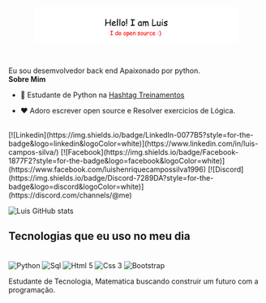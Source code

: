 <p align="center"><a href="https://anuraghazra.github.io"><img width="80%" alt="Hello, I'm Luis. I do open source!" src="./images/gh-readme-header.png" /></a></p>

<br />

Eu sou desemvolvedor back end Apaixonado por python.
<br/>
**Sobre Mim**

- 💼 Estudante de Python na [Hashtag Treinamentos](https://www.hashtagtreinamentos.com/)

- ❤️ Adoro escrever open source e Resolver exercicios de Lógica.

<br/>
[![Linkedin](https://img.shields.io/badge/LinkedIn-0077B5?style=for-the-badge&logo=linkedin&logoColor=white)](https://www.linkedin.com/in/luis-campos-silva/) [![Facebook](https://img.shields.io/badge/Facebook-1877F2?style=for-the-badge&logo=facebook&logoColor=white)](https://www.facebook.com/luishenriquecampossilva1996) [![Discord](https://img.shields.io/badge/Discord-7289DA?style=for-the-badge&logo=discord&logoColor=white)](https://discord.com/channels/@me)

![Luis GitHub stats](https://github-readme-stats.vercel.app/api?username=luishenriquecampossilva01&show_icons=true&theme=dracula)

## Tecnologias que eu uso no meu dia
<div style = "display: inline-block"><br/>
  <img align="center" alt ="Python" src="https://img.shields.io/badge/Python-3776AB?style=for-the-badge&logo=python&logoColor=white"/>
  <img align="center" alt ="Sql" src="https://img.shields.io/badge/MySQL-00000F?style=for-the-badge&logo=mysql&logoColor=white"/>
  <img align="center" alt ="Html 5" src="https://img.shields.io/badge/HTML5-E34F26?style=for-the-badge&logo=html5&logoColor=white"/>
  <img align="center" alt ="Css 3" src="https://img.shields.io/badge/CSS3-1572B6?style=for-the-badge&logo=css3&logoColor=white"/>
  <img align="center" alt ="Bootstrap" src="https://img.shields.io/badge/Bootstrap-563D7C?style=for-the-badge&logo=bootstrap&logoColor=white"/>
</div><br/>

Estudante de Tecnologia, Matematica buscando construir um futuro com a 
programação.
